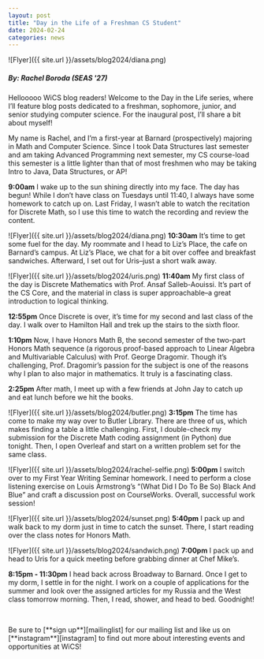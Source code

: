 ```yaml
---
layout: post
title: "Day in the Life of a Freshman CS Student"
date: 2024-02-24
categories: news
---
```


![Flyer]({{ site.url }}/assets/blog2024/diana.png)
##### By: Rachel Boroda (SEAS '27)

Hellooooo WiCS blog readers! Welcome to the Day in the Life series, where I’ll feature blog posts dedicated to a freshman, sophomore, junior, and senior studying computer science. For the inaugural post, I’ll share a bit about myself!

My name is Rachel, and I’m a first-year at Barnard (prospectively) majoring in Math and Computer Science. Since I took Data Structures last semester and am taking Advanced Programming next semester, my CS course-load this semester is a little lighter than that of most freshmen who may be taking Intro to Java, Data Structures, or AP!


**9:00am**
I wake up to the sun shining directly into my face. The day has begun! While I don’t have class on Tuesdays until 11:40, I always have some homework to catch up on. Last Friday, I wasn’t able to watch the recitation for Discrete Math, so I use this time to watch the recording and review the content.

![Flyer]({{ site.url }}/assets/blog2024/diana.png)
**10:30am**
It’s time to get some fuel for the day. My roommate and I head to Liz’s Place, the cafe on Barnard’s campus. At Liz’s Place, we chat for a bit over coffee and breakfast sandwiches. Afterward, I set out for Uris–just a short walk away.

![Flyer]({{ site.url }}/assets/blog2024/uris.png)
**11:40am**
My first class of the day is Discrete Mathematics with Prof. Ansaf Salleb-Aouissi. It’s part of the CS Core, and the material in class is super approachable–a great introduction to logical thinking.

**12:55pm**
Once Discrete is over, it’s time for my second and last class of the day. I walk over to Hamilton Hall and trek up the stairs to the sixth floor.

**1:10pm**
Now, I have Honors Math B, the second semester of the two-part Honors Math sequence (a rigorous proof-based approach to Linear Algebra and Multivariable Calculus) with Prof. George Dragomir. Though it’s challenging, Prof. Dragomir’s passion for the subject is one of the reasons why I plan to also major in mathematics. It truly is a fascinating class.

**2:25pm**
After math, I meet up with a few friends at John Jay to catch up and eat lunch before we hit the books.

![Flyer]({{ site.url }}/assets/blog2024/butler.png)
**3:15pm**
The time has come to make my way over to Butler Library. There are three of us, which makes finding a table a little challenging. First, I double-check my submission for the Discrete Math coding assignment (in Python) due tonight. Then, I open Overleaf and start on a written problem set for the same class.

![Flyer]({{ site.url }}/assets/blog2024/rachel-selfie.png)
**5:00pm**
I switch over to my First Year Writing Seminar homework. I need to perform a close listening exercise on Louis Armstrong’s “(What Did I Do To Be So) Black And Blue” and craft a discussion post on CourseWorks. Overall, successful work session!

![Flyer]({{ site.url }}/assets/blog2024/sunset.png)
**5:40pm**
I pack up and walk back to my dorm just in time to catch the sunset. There, I start reading over the class notes for Honors Math. 

![Flyer]({{ site.url }}/assets/blog2024/sandwich.png)
**7:00pm**
I pack up and head to Uris for a quick meeting before grabbing dinner at Chef Mike’s.

**8:15pm - 11:30pm**
I head back across Broadway to Barnard. Once I get to my dorm, I settle in for the night. I work on a couple of applications for the summer and look over the assigned articles for my Russia and the West class tomorrow morning. Then, I read, shower, and head to bed. Goodnight!

<p>&nbsp;</p>
Be sure to [**sign up**][mailinglist] for our mailing list and like us on [**instagram**][instagram] to find out more about interesting events and opportunities at WiCS! 

[mailinglist]: http://columbia.us9.list-manage.com/subscribe?u=4c6a1c710f8ab9cce10272368&id=593b5faa43
[instagram]:https://www.instagram.com/columbiawics/?utm_source=ig_web_button_share_sheet&igshid=OGQ5ZDc2ODk2ZA==